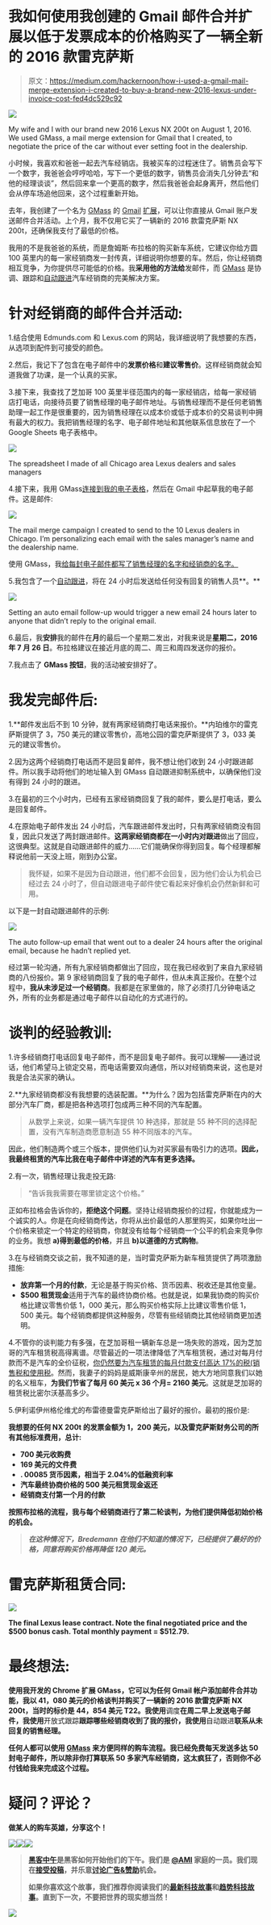 # 我如何使用我创建的 Gmail 邮件合并扩展以低于发票成本的价格购买了一辆全新的 2016 款雷克萨斯

> 原文：<https://medium.com/hackernoon/how-i-used-a-gmail-mail-merge-extension-i-created-to-buy-a-brand-new-2016-lexus-under-invoice-cost-fed4dc529c92>

![](img/0c992bd8092bf295c8fa1e05ed20f6c6.png)

My wife and I with our brand new 2016 Lexus NX 200t on August 1, 2016\. We used GMass, a mail merge extension for Gmail that I created, to negotiate the price of the car without ever setting foot in the dealership.

小时候，我喜欢和爸爸一起去汽车经销店。我被买车的过程迷住了。销售员会写下一个数字，我爸爸会哼哼哈哈，写下一个更低的数字，销售员会消失几分钟去“和他的经理谈谈”，然后回来拿一个更高的数字，然后我爸爸会起身离开，然后他们会从停车场追他回来，这个过程重新开始。

去年，我创建了一个名为 [GMass](http://www.gmass.co) 的 [Gmail](https://hackernoon.com/tagged/gmail) [扩展](https://hackernoon.com/tagged/extension)，可以让你直接从 Gmail 账户发送邮件合并活动。上个月，我不仅用它买了一辆新的 2016 款雷克萨斯 NX 200t，还确保我支付了最低的价格。

我用的不是我爸爸的系统，而是詹姆斯·布拉格的购买新车系统，它建议你给方圆 100 英里内的每一家经销商发一封传真，详细说明你想要的车。然后，你让经销商相互竞争，为你提供尽可能低的价格。我**采用他的方法给**发邮件，而 [GMass](http://www.gmass.co/) 是协调、跟踪和[自动跟进](http://blog.gmass.co/2016/05/automatic-follow-up-emails-until-reply-in-gmail.html)汽车经销商的完美解决方案。

# **针对经销商的邮件合并活动:**

1.结合使用 Edmunds.com 和 Lexus.com 的网站，我详细说明了我想要的东西，从选项到配件到可接受的颜色。

2.然后，我记下了包含在电子邮件中的**发票价格**和**建议零售价**。这样经销商就会知道我做了功课，是一个认真的买家。

3.接下来，我查找了芝加哥 100 英里半径范围内的每一家经销店，给每一家经销店打电话，向接待员要了销售经理的电子邮件地址。与销售经理而不是任何老销售助理一起工作是很重要的，因为销售经理在以成本价或低于成本价的交易谈判中拥有最大的权力。我把销售经理的名字、电子邮件地址和其他联系信息放在了一个 Google Sheets 电子表格中。

![](img/c7d149ab6a9b952fef5b8e425810a162.png)

The spreadsheet I made of all Chicago area Lexus dealers and sales managers

4.接下来，我用 GMass[连接到我的电子表格](http://blog.gmass.co/2015/10/mass-email-mail-merge-google-sheets.html)，然后在 Gmail 中起草我的电子邮件。这是邮件:

![](img/fad280063a5f5ca3a534afefacc377e9.png)

The mail merge campaign I created to send to the 10 Lexus dealers in Chicago. I’m personalizing each email with the sales manager’s name and the dealership name.

使用 GMass，我[给每封电子邮件都写了销售经理的名字和经销商的名字。](http://blog.gmass.co/2016/07/gmass-complete-guide-to-personalization-gmail-email-marketing.html)

5.我包含了一个[自动跟进](http://blog.gmass.co/2016/05/automatic-follow-up-emails-until-reply-in-gmail.html)，将在 24 小时后发送给任何没有回复的销售人员**。**

![](img/0b221e12d2e1ffd47fc755b82f8c0f3c.png)

Setting an auto email follow-up would trigger a new email 24 hours later to anyone that didn’t reply to the original email.

6.最后，我**安排**我的邮件在**月**的最后一个星期二发出，对我来说是**星期二，2016 年 7 月 26 日**。布拉格建议在接近月底的周二、周三和周四发送你的报价。

7.我点击了 **GMass 按钮**，我的活动被安排好了。

# **我发完邮件后:**

1.**邮件发出后不到 10 分钟，就有两家经销商打电话来报价。**内珀维尔的雷克萨斯提供了 3，750 美元的建议零售价，高地公园的雷克萨斯提供了 3，033 美元的建议零售价。

2.因为这两个经销商打电话而不是回复邮件，我不想让他们收到 24 小时跟进邮件。所以我手动将他们的地址输入到 GMass 自动跟进抑制系统中，以确保他们没有得到 24 小时的跟进。

3.在最初的三个小时内，已经有五家经销商回复了我的邮件，要么是打电话，要么是回复邮件。

4.在原始电子邮件发出 24 小时后，汽车跟进邮件发出时，只有两家经销商没有回复，因此只发送了两封跟进邮件。**这两家经销商都在一小时内对跟进**做出了回应，这很典型。这就是自动跟进邮件的威力……它们能确保你得到回复。每个经理都解释说他前一天没上班，刚到办公室。

> 我怀疑，如果不是因为自动跟进，他们都不会回复，因为他们会认为机会已经过去 24 小时了，但自动跟进电子邮件使它看起来好像机会仍然新鲜和可用。

以下是一封自动跟进邮件的示例:

![](img/b70830f7501bc37cd305422ad55fd8c2.png)

The auto follow-up email that went out to a dealer 24 hours after the original email, because he hadn’t replied yet.

经过第一轮沟通，所有九家经销商都做出了回应，现在我已经收到了来自九家经销商的八份报价。第 9 家经销商回复了我的电子邮件，但从未真正报价。在整个过程中，**我从未涉足过一个经销商**。我都是在家里做的，除了必须打几分钟电话之外，所有的业务都是通过电子邮件以自动化的方式进行的。

# **谈判的经验教训:**

1.许多经销商打电话回复电子邮件，而不是回复电子邮件。我可以理解——通过说话，他们希望马上锁定交易，而电话需要双向通信，所以对经销商来说，这也是对我是合法买家的确认。

2.**九家经销商都没有我想要的选装配置。**为什么？因为包括雷克萨斯在内的大部分汽车厂商，都是把各种选项打包成两三种不同的汽车配置。

> 从数学上来说，如果一辆汽车提供 10 种选择，那就是 55 种不同的选择配置，没有汽车制造商愿意制造 55 种不同版本的汽车。

因此，他们制造两个或三个版本，提供他们认为对买家最有吸引力的选项。**因此，我最终租赁的汽车比我在电子邮件中详述的汽车有更多选择。**

2.有一次，销售经理让我走投无路:

> “告诉我我需要在哪里锁定这个价格。”

正如布拉格会告诉你的，**拒绝这个问题**。坚持让经销商报价的过程，你就能成为一个诚实的人。你是在向经销商传达，你将从出价最低的人那里购买，如果你吐出一个价格来锁定一个特定的经销商，你就没有给每个经销商一个公平的机会来竞争你的业务。我想 **a)得到最低的价格**，并且 **b)以道德的方式购物**。

3.在与经销商交谈之前，我不知道的是，当时雷克萨斯为新车租赁提供了两项激励措施:

*   **放弃第一个月的付款**，无论是基于购买价格、货币因素、税收还是其他变量。
*   **$500 租赁现金**适用于汽车的最终协商价格。也就是说，如果我协商的购买价格比建议零售价低 1，000 美元，那么购买价格实际上比建议零售价低 1，500 美元。每个经销商都提供这种服务，尽管有些经销商比其他经销商更加透明。

4.不管你的谈判能力有多强，在芝加哥租一辆新车总是一场失败的游戏，因为芝加哥的汽车租赁税高得离谱。尽管最近的一项法律降低了汽车租赁税，通过对每月付款而不是汽车的全价征税，[你仍然要为汽车租赁的每月付款支付高达 17%的税(销售税和使用税](http://www.chicagotribune.com/classified/automotive/ct-rides-1225-illinois-autolease-tax-20141222-story.html)。然而，我妻子的妈妈是威斯康辛州的居民，她大方地同意我们以她的名义租车，**为我们节省了每月 60 美元 x 36 个月= 2160 美元**。这就是芝加哥的租赁税比密尔沃基高多少。

5.伊利诺伊州格伦维尤的布雷德曼雷克萨斯给出了最好的报价。最初的报价是:

**我想要的任何 NX 200t 的发票金额为 1，200 美元，以及雷克萨斯财务公司的所有其他标准费用，总计:**

*   **700 美元收购费**
*   **169 美元的文件费**
*   **. 00085 货币因素，相当于 2.04%的低融资利率**
*   **汽车最终协商价格的 500 美元租赁现金返还**
*   **经销商支付第一个月的付款**

**按照布拉格的流程，我与每个经销商进行了第二轮谈判，为他们提供降低初始价格的机会。**

> ***在这种情况下，Bredemann 在他们不知道的情况下，已经提供了最好的价格，同意将购买价格再降低 120 美元。***

# ****雷克萨斯租赁合同:****

**![](img/be681552b4adc7c9db5a9a0e5aba325d.png)**

**The final Lexus lease contract. Note the final negotiated price and the $500 bonus cash. Total monthly payment = $512.79.**

# ****最终想法:****

**使用我开发的 Chrome 扩展 GMass，它可以为任何 Gmail 帐户添加邮件合并功能，我以 41，080 美元的价格谈判并购买了一辆新的 2016 款雷克萨斯 NX 200t，当时的标价是 44，854 美元 T22。我使用**调度**在周二早上发送电子邮件，我使用**开放式跟踪**跟踪哪些经销商收到了我的报价，我使用**自动跟进**联系从未回复的销售经理。**

**任何人都可以使用 [GMass](http://www.gmass.co/) 来方便同样的购车流程。**我已经免费每天发送多达 50 封电子邮件**，所以除非你打算联系 50 多家汽车经销商，这太疯狂了，否则你不必付钱给我来完成这个过程。**

# ****疑问？评论？****

**做某人的购车英雄，分享这个！**

**[![](img/50ef4044ecd4e250b5d50f368b775d38.png)](http://bit.ly/HackernoonFB)****[![](img/979d9a46439d5aebbdcdca574e21dc81.png)](https://goo.gl/k7XYbx)****[![](img/2930ba6bd2c12218fdbbf7e02c8746ff.png)](https://goo.gl/4ofytp)**

> **[黑客中午](http://bit.ly/Hackernoon)是黑客如何开始他们的下午。我们是 [@AMI](http://bit.ly/atAMIatAMI) 家庭的一员。我们现在[接受投稿](http://bit.ly/hackernoonsubmission)，并乐意[讨论广告&赞助](mailto:partners@amipublications.com)机会。**
> 
> **如果你喜欢这个故事，我们推荐你阅读我们的[最新科技故事](http://bit.ly/hackernoonlatestt)和[趋势科技故事](https://hackernoon.com/trending)。直到下一次，不要把世界的现实想当然！**

**![](img/be0ca55ba73a573dce11effb2ee80d56.png)**